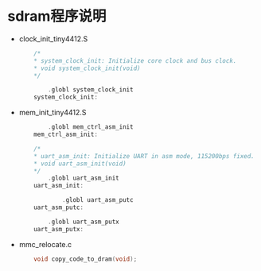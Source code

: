 # sdram程序说明

* clock_init_tiny4412.S
    ```C
        /*
        * system_clock_init: Initialize core clock and bus clock.
        * void system_clock_init(void)
        */

            .globl system_clock_init
        system_clock_init:
    ```
* mem_init_tiny4412.S
    ```C
            .globl mem_ctrl_asm_init
        mem_ctrl_asm_init:

        /*
        * uart_asm_init: Initialize UART in asm mode, 115200bps fixed.
        * void uart_asm_init(void)
        */
            .globl uart_asm_init
        uart_asm_init:

                .globl uart_asm_putc
        uart_asm_putc:

            .globl uart_asm_putx
        uart_asm_putx:
    ```

* mmc_relocate.c
    ```C
        void copy_code_to_dram(void);
    ```